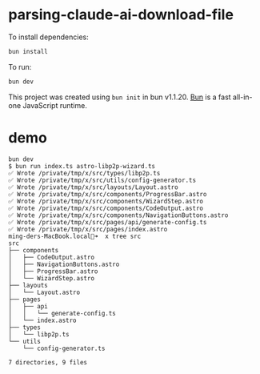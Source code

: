 # parsing-claude-ai-download-file

To install dependencies:

```bash
bun install
```

To run:

```bash
bun dev 
```

This project was created using `bun init` in bun v1.1.20. [Bun](https://bun.sh) is a fast all-in-one JavaScript runtime.

# demo

```
bun dev
$ bun run index.ts astro-libp2p-wizard.ts
✅ Wrote /private/tmp/x/src/types/libp2p.ts
✅ Wrote /private/tmp/x/src/utils/config-generator.ts
✅ Wrote /private/tmp/x/src/layouts/Layout.astro
✅ Wrote /private/tmp/x/src/components/ProgressBar.astro
✅ Wrote /private/tmp/x/src/components/WizardStep.astro
✅ Wrote /private/tmp/x/src/components/CodeOutput.astro
✅ Wrote /private/tmp/x/src/components/NavigationButtons.astro
✅ Wrote /private/tmp/x/src/pages/api/generate-config.ts
✅ Wrote /private/tmp/x/src/pages/index.astro
ming-ders-MacBook.local💩➜  x tree src
src
├── components
│   ├── CodeOutput.astro
│   ├── NavigationButtons.astro
│   ├── ProgressBar.astro
│   └── WizardStep.astro
├── layouts
│   └── Layout.astro
├── pages
│   ├── api
│   │   └── generate-config.ts
│   └── index.astro
├── types
│   └── libp2p.ts
└── utils
    └── config-generator.ts

7 directories, 9 files
```
